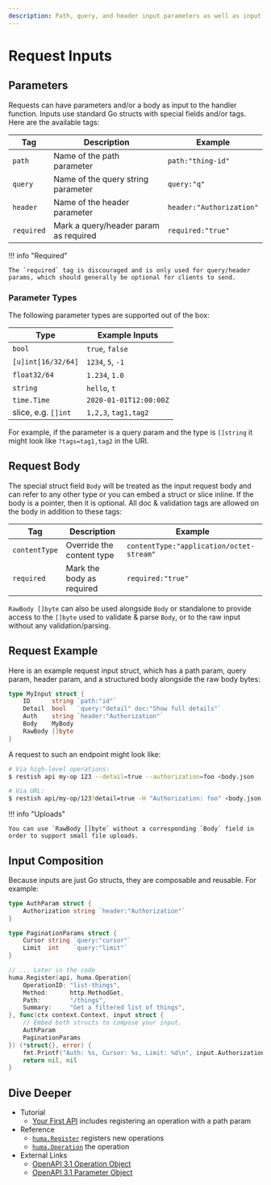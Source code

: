 ```yaml
---
description: Path, query, and header input parameters as well as input request body definitions & parsing.
---
```


# Request Inputs

## Parameters

Requests can have parameters and/or a body as input to the handler function. Inputs use standard Go structs with special fields and/or tags. Here are the available tags:

| Tag        | Description                           | Example                  |
| ---------- | ------------------------------------- | ------------------------ |
| `path`     | Name of the path parameter            | `path:"thing-id"`        |
| `query`    | Name of the query string parameter    | `query:"q"`              |
| `header`   | Name of the header parameter          | `header:"Authorization"` |
| `required` | Mark a query/header param as required | `required:"true"`        |

!!! info "Required"

    The `required` tag is discouraged and is only used for query/header params, which should generally be optional for clients to send.

### Parameter Types

The following parameter types are supported out of the box:

| Type                | Example Inputs         |
| ------------------- | ---------------------- |
| `bool`              | `true`, `false`        |
| `[u]int[16/32/64]`  | `1234`, `5`, `-1`      |
| `float32/64`        | `1.234`, `1.0`         |
| `string`            | `hello`, `t`           |
| `time.Time`         | `2020-01-01T12:00:00Z` |
| slice, e.g. `[]int` | `1,2,3`, `tag1,tag2`   |

For example, if the parameter is a query param and the type is `[]string` it might look like `?tags=tag1,tag2` in the URI.

## Request Body

The special struct field `Body` will be treated as the input request body and can refer to any other type or you can embed a struct or slice inline. If the body is a pointer, then it is optional. All doc & validation tags are allowed on the body in addition to these tags:

| Tag           | Description               | Example                                  |
| ------------- | ------------------------- | ---------------------------------------- |
| `contentType` | Override the content type | `contentType:"application/octet-stream"` |
| `required`    | Mark the body as required | `required:"true"`                        |

`RawBody []byte` can also be used alongside `Body` or standalone to provide access to the `[]byte` used to validate & parse `Body`, or to the raw input without any validation/parsing.

## Request Example

Here is an example request input struct, which has a path param, query param, header param, and a structured body alongside the raw body bytes:

```go title="code.go"
type MyInput struct {
	ID      string `path:"id"`
	Detail  bool   `query:"detail" doc:"Show full details"`
	Auth    string `header:"Authorization"`
	Body    MyBody
	RawBody []byte
}
```

A request to such an endpoint might look like:

```sh title="Terminal"
# Via high-level operations:
$ restish api my-op 123 --detail=true --authorization=foo <body.json

# Via URL:
$ restish api/my-op/123?detail=true -H "Authorization: foo" <body.json
```

!!! info "Uploads"

    You can use `RawBody []byte` without a corresponding `Body` field in order to support small file uploads.

## Input Composition

Because inputs are just Go structs, they are composable and reusable. For example:

```go title="code.go"
type AuthParam struct {
	Authorization string `header:"Authorization"`
}

type PaginationParams struct {
	Cursor string `query:"cursor"`
	Limit  int    `query:"limit"`
}

// ... Later in the code
huma.Register(api, huma.Operation{
	OperationID: "list-things",
	Method:      http.MethodGet,
	Path:        "/things",
	Summary:     "Get a filtered list of things",
}, func(ctx context.Context, input struct {
	// Embed both structs to compose your input.
	AuthParam
	PaginationParams
}) (*struct{}, error) {
	fmt.Printf("Auth: %s, Cursor: %s, Limit: %d\n", input.Authorization, input.Cursor, input.Limit)
	return nil, nil
}
```

## Dive Deeper

-   Tutorial
    -   [Your First API](../tutorial/your-first-api.md) includes registering an operation with a path param
-   Reference
    -   [`huma.Register`](https://pkg.go.dev/github.com/danielgtaylor/huma/v2#Register) registers new operations
    -   [`huma.Operation`](https://pkg.go.dev/github.com/danielgtaylor/huma/v2#Operation) the operation
-   External Links
    -   [OpenAPI 3.1 Operation Object](https://spec.openapis.org/oas/v3.1.0#operation-object)
    -   [OpenAPI 3.1 Parameter Object](https://spec.openapis.org/oas/v3.1.0#parameter-object)
